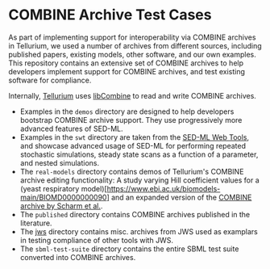 # COMBINE Archive Test Cases

As part of implementing support for interoperability via COMBINE archives in Tellurium, we used a number of archives from different sources, including published papers, existing models, other software, and our own examples. This repository contains an extensive set of COMBINE archives to help developers implement support for COMBINE archives, and test existing software for compliance.

Internally, [Tellurium](http://tellurium.analogmachine.org/) uses [libCombine](https://github.com/sbmlteam/libCombine) to read and write COMBINE archives.

* Examples in the `demos` directory are designed to help developers bootstrap COMBINE archive support. They use progressively more advanced features of SED-ML.
* Examples in the `swt` directory are taken from the [SED-ML Web Tools](http://sysbioapps.dyndns.org/SED-ML_Web_Tools), and showcase advanced usage of SED-ML for performing repeated stochastic simulations, steady state scans as a function of a parameter, and nested simulations.
* The `real-models` directory contains demos of Tellurium's COMBINE archive editing functionality: A study varying Hill coefficient values for a (yeast respiratory model)[https://www.ebi.ac.uk/biomodels-main/BIOMD0000000090] and an expanded version of the [COMBINE archive by Scharm et al.](https://github.com/SemsProject/CombineArchiveShowCase).
* The `published` directory contains COMBINE archives published in the literature.
* The [jws](https://github.com/0u812/tellurium-combine-archive-test-cases/tree/master/jws) directory contains misc. archives from JWS used as examplars in testing compliance of other tools with JWS.
* The `sbml-test-suite` directory contains the entire SBML test suite converted into COMBINE archives.
